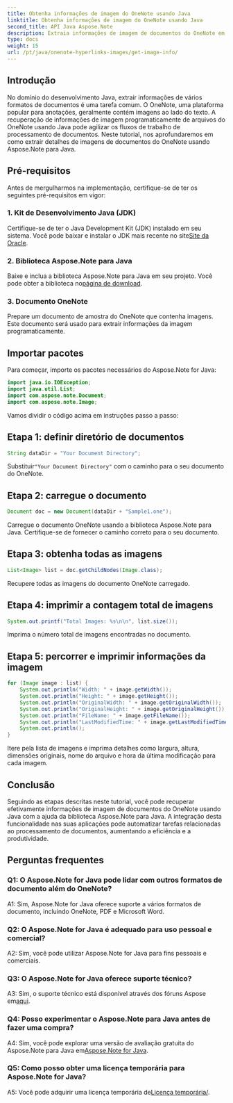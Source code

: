 ```yaml
---
title: Obtenha informações de imagem do OneNote usando Java
linktitle: Obtenha informações de imagem do OneNote usando Java
second_title: API Java Aspose.Note
description: Extraia informações de imagem de documentos do OneNote em Java! Obtenha dimensões de imagens, nomes de arquivos e muito mais. Etapas fáceis e exemplos de código incluídos. #OneNote #Java #Aspose
type: docs
weight: 15
url: /pt/java/onenote-hyperlinks-images/get-image-info/
---
```

## Introdução

No domínio do desenvolvimento Java, extrair informações de vários formatos de documentos é uma tarefa comum. O OneNote, uma plataforma popular para anotações, geralmente contém imagens ao lado do texto. A recuperação de informações de imagem programaticamente de arquivos do OneNote usando Java pode agilizar os fluxos de trabalho de processamento de documentos. Neste tutorial, nos aprofundaremos em como extrair detalhes de imagens de documentos do OneNote usando Aspose.Note para Java.

## Pré-requisitos

Antes de mergulharmos na implementação, certifique-se de ter os seguintes pré-requisitos em vigor:

### 1. Kit de Desenvolvimento Java (JDK)

Certifique-se de ter o Java Development Kit (JDK) instalado em seu sistema. Você pode baixar e instalar o JDK mais recente no site[Site da Oracle](https://www.oracle.com/java/technologies/javase-jdk15-downloads.html).

### 2. Biblioteca Aspose.Note para Java

 Baixe e inclua a biblioteca Aspose.Note para Java em seu projeto. Você pode obter a biblioteca no[página de download](https://releases.aspose.com/note/java/).

### 3. Documento OneNote

Prepare um documento de amostra do OneNote que contenha imagens. Este documento será usado para extrair informações da imagem programaticamente.

## Importar pacotes

Para começar, importe os pacotes necessários do Aspose.Note for Java:

```java
import java.io.IOException;
import java.util.List;
import com.aspose.note.Document;
import com.aspose.note.Image;
```

Vamos dividir o código acima em instruções passo a passo:

## Etapa 1: definir diretório de documentos

```java
String dataDir = "Your Document Directory";
```

 Substituir`"Your Document Directory"` com o caminho para o seu documento do OneNote.

## Etapa 2: carregue o documento

```java
Document doc = new Document(dataDir + "Sample1.one");
```

Carregue o documento OneNote usando a biblioteca Aspose.Note para Java. Certifique-se de fornecer o caminho correto para o seu documento.

## Etapa 3: obtenha todas as imagens

```java
List<Image> list = doc.getChildNodes(Image.class);
```

Recupere todas as imagens do documento OneNote carregado.

## Etapa 4: imprimir a contagem total de imagens

```java
System.out.printf("Total Images: %s\n\n", list.size());
```

Imprima o número total de imagens encontradas no documento.

## Etapa 5: percorrer e imprimir informações da imagem

```java
for (Image image : list) {
    System.out.println("Width: " + image.getWidth());
    System.out.println("Height: " + image.getHeight());
    System.out.println("OriginalWidth: " + image.getOriginalWidth());
    System.out.println("OriginalHeight: " + image.getOriginalHeight());
    System.out.println("FileName: " + image.getFileName());
    System.out.println("LastModifiedTime: " + image.getLastModifiedTime());
    System.out.println();
}
```

Itere pela lista de imagens e imprima detalhes como largura, altura, dimensões originais, nome do arquivo e hora da última modificação para cada imagem.

## Conclusão

Seguindo as etapas descritas neste tutorial, você pode recuperar efetivamente informações de imagem de documentos do OneNote usando Java com a ajuda da biblioteca Aspose.Note para Java. A integração desta funcionalidade nas suas aplicações pode automatizar tarefas relacionadas ao processamento de documentos, aumentando a eficiência e a produtividade.

## Perguntas frequentes

### Q1: O Aspose.Note for Java pode lidar com outros formatos de documento além do OneNote?

A1: Sim, Aspose.Note for Java oferece suporte a vários formatos de documento, incluindo OneNote, PDF e Microsoft Word.

### Q2: O Aspose.Note for Java é adequado para uso pessoal e comercial?

A2: Sim, você pode utilizar Aspose.Note for Java para fins pessoais e comerciais.

### Q3: O Aspose.Note for Java oferece suporte técnico?

 A3: Sim, o suporte técnico está disponível através dos fóruns Aspose em[aqui](https://forum.aspose.com/c/note/28).

### Q4: Posso experimentar o Aspose.Note para Java antes de fazer uma compra?

 A4: Sim, você pode explorar uma versão de avaliação gratuita do Aspose.Note para Java em[Aspose.Note for Java](https://releases.aspose.com/note/java/).

### Q5: Como posso obter uma licença temporária para Aspose.Note for Java?
 
 A5: Você pode adquirir uma licença temporária de[Licença temporária/](https://purchase.aspose.com/temporary-license/).